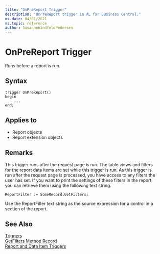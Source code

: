 ```yaml
---
title: "OnPreReport Trigger"
description: "OnPreReport trigger in AL for Business Central."
ms.date: 04/01/2021
ms.topic: reference
author: SusanneWindfeldPedersen
---
```


# OnPreReport Trigger

Runs before a report is run.  

## Syntax

```AL
trigger OnPreReport() 
begin
    ...
end;
``` 
 
## Applies to

- Report objects
- Report extension objects
  
## Remarks  

This trigger runs after the request page is run. The table views and filters for the report data items are set while this trigger is run. As this trigger is run after the request page is processed, you have access to any filters the user has set. If you want to print the settings of these filters in the report, you can retrieve them using the following text string.  
  
```AL
ReportFilter := SomeRecord.GetFilters;  
```  
  
Use the ReportFilter text string as the source expression for a control in a section of the report.  
  
## See Also  

[Triggers](devenv-triggers.md)  
[GetFilters Method Record](../methods-auto/record/record-getfilters-method.md)  
[Report and Data Item Triggers](devenv-report-and-data-item-triggers.md)